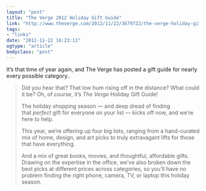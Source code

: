 ```yaml
---
layout: "post"
title: "The Verge 2012 Holiday Gift Guide"
link: "http://www.theverge.com/2012/11/22/3679722/the-verge-holiday-gift-guide-2012"
tags: 
- "links"
date: "2012-11-22 16:23:11"
ogtype: "article"
bodyclass: "post"
---
```


It’s that time of year again, and The Verge has posted a gift guide for nearly every possible category..

> Did you hear that? That low hum rising off in the distance? What could it be? Oh, of course, it’s *The Verge* Holiday Gift Guide!
> 
> The holiday shopping season — and deep dread of finding that *perfect* gift for everyone on your list — kicks off now, and we’re here to help.
> 
> This year, we’re offering up four big lists, ranging from a hand-curated mix of home, design, and art picks to truly extravagant lifts for those that have everything.
> 
> And a mix of great books, movies, and thoughtful, affordable gifts. Drawing on the expertise in the office, we’ve also broken down the best picks at different prices across categories, so you’ll have no problem finding the right phone, camera, TV, or laptop this holiday season.